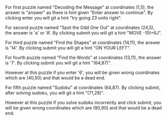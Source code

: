 For first puzzle named "Decoding the Message" at coordinates (1,5), the answer is "answer" as there is hint given "Enter answer to continue". By clicking enter you will git a hint "try going 23 units right".

For second puzzle named "Spot the Odd One Out" at coordinates (24,5), the answer is 'a' or 'A'. By clicking submit you will git a hint "MOVE -10I+6J".

For third puzzle named "Find the Shapes" at coordinates (14,11), the answer is '14'. By clicking submit you will git a hint "ON YOUR LEFT".

For fourth puzzle named "Find the Words" at coordinates (13,11), the answer is '7'. By clicking submit you will git a hint "(64,87)".

However at this puzzle if you enter '6', you will be given wrong coordinates which are (40,50) and that would be a dead end.

For fifth puzzle named "Sudoku" at coordinates (64,87). By clicking submit, after solving sudoku, you will git a hint "(71,28)".

However at this puzzle if you solve sudoku incorrectly and click submit, you will be given wrong coordinates which are (90,90) and that would be a dead end.
